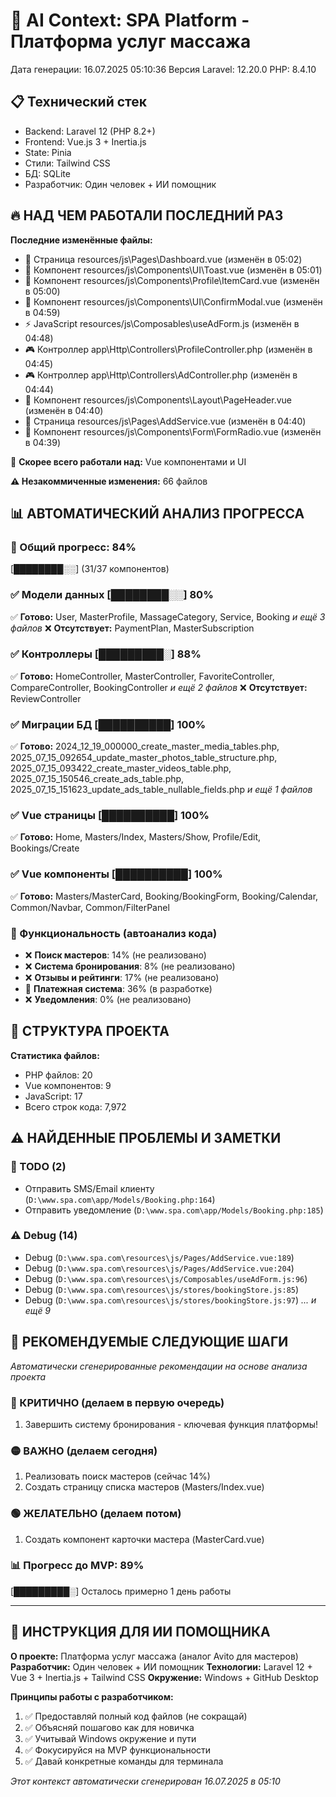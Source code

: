 # 🤖 AI Context: SPA Platform - Платформа услуг массажа
Дата генерации: 16.07.2025 05:10:36
Версия Laravel: 12.20.0
PHP: 8.4.10

## 📋 Технический стек
- Backend: Laravel 12 (PHP 8.2+)
- Frontend: Vue.js 3 + Inertia.js
- State: Pinia
- Стили: Tailwind CSS
- БД: SQLite
- Разработчик: Один человек + ИИ помощник

## 🔥 НАД ЧЕМ РАБОТАЛИ ПОСЛЕДНИЙ РАЗ
**Последние изменённые файлы:**
- 📄 Страница resources/js\Pages\Dashboard.vue (изменён в 05:02)
- 🧩 Компонент resources/js\Components\UI\Toast.vue (изменён в 05:01)
- 🧩 Компонент resources/js\Components\Profile\ItemCard.vue (изменён в 05:00)
- 🧩 Компонент resources/js\Components\UI\ConfirmModal.vue (изменён в 04:59)
- ⚡ JavaScript resources/js\Composables\useAdForm.js (изменён в 04:48)
- 🎮 Контроллер app\Http\Controllers\ProfileController.php (изменён в 04:45)
- 🎮 Контроллер app\Http\Controllers\AdController.php (изменён в 04:44)
- 🧩 Компонент resources/js\Components\Layout\PageHeader.vue (изменён в 04:40)
- 📄 Страница resources/js\Pages\AddService.vue (изменён в 04:40)
- 🧩 Компонент resources/js\Components\Form\FormRadio.vue (изменён в 04:39)

🎯 **Скорее всего работали над:** Vue компонентами и UI

**⚠️ Незакоммиченные изменения:** 66 файлов

## 📊 АВТОМАТИЧЕСКИЙ АНАЛИЗ ПРОГРЕССА
### 🎯 Общий прогресс: 84%
[████████░░] (31/37 компонентов)

### ✅ Модели данных [████████░░] 80%
✅ **Готово:** User, MasterProfile, MassageCategory, Service, Booking
   _и ещё 3 файлов_
❌ **Отсутствует:** PaymentPlan, MasterSubscription

### ✅ Контроллеры [█████████░] 88%
✅ **Готово:** HomeController, MasterController, FavoriteController, CompareController, BookingController
   _и ещё 2 файлов_
❌ **Отсутствует:** ReviewController

### ✅ Миграции БД [██████████] 100%
✅ **Готово:** 2024_12_19_000000_create_master_media_tables.php, 2025_07_15_092654_update_master_photos_table_structure.php, 2025_07_15_093422_create_master_videos_table.php, 2025_07_15_150546_create_ads_table.php, 2025_07_15_151623_update_ads_table_nullable_fields.php
   _и ещё 1 файлов_

### ✅ Vue страницы [██████████] 100%
✅ **Готово:** Home, Masters/Index, Masters/Show, Profile/Edit, Bookings/Create

### ✅ Vue компоненты [██████████] 100%
✅ **Готово:** Masters/MasterCard, Booking/BookingForm, Booking/Calendar, Common/Navbar, Common/FilterPanel

### 🔧 Функциональность (автоанализ кода)
- ❌ **Поиск мастеров**: 14% (не реализовано)
- ❌ **Система бронирования**: 8% (не реализовано)
- ❌ **Отзывы и рейтинги**: 17% (не реализовано)
- 🔄 **Платежная система**: 36% (в разработке)
- ❌ **Уведомления**: 0% (не реализовано)

## 📁 СТРУКТУРА ПРОЕКТА
**Статистика файлов:**
- PHP файлов: 20
- Vue компонентов: 9
- JavaScript: 17
- Всего строк кода: 7,972


## ⚠️ НАЙДЕННЫЕ ПРОБЛЕМЫ И ЗАМЕТКИ
### 📝 TODO (2)
- Отправить SMS/Email клиенту (`D:\www.spa.com\app/Models/Booking.php:164`)
- Отправить уведомление (`D:\www.spa.com\app/Models/Booking.php:185`)

### ⚠️ Debug (14)
- Debug (`D:\www.spa.com\resources\js/Pages/AddService.vue:189`)
- Debug (`D:\www.spa.com\resources\js/Pages/AddService.vue:204`)
- Debug (`D:\www.spa.com\resources\js/Composables/useAdForm.js:96`)
- Debug (`D:\www.spa.com\resources\js/stores/bookingStore.js:85`)
- Debug (`D:\www.spa.com\resources\js/stores/bookingStore.js:97`)
_... и ещё 9_


## 🚀 РЕКОМЕНДУЕМЫЕ СЛЕДУЮЩИЕ ШАГИ

*Автоматически сгенерированные рекомендации на основе анализа проекта*

### 🔴 КРИТИЧНО (делаем в первую очередь)
1. Завершить систему бронирования - ключевая функция платформы!

### 🟡 ВАЖНО (делаем сегодня)
1. Реализовать поиск мастеров (сейчас 14%)
2. Создать страницу списка мастеров (Masters/Index.vue)

### 🟢 ЖЕЛАТЕЛЬНО (делаем потом)
1. Создать компонент карточки мастера (MasterCard.vue)

### 📊 Прогресс до MVP: 89%
[█████████░] Осталось примерно 1 день работы

---

## 📌 ИНСТРУКЦИЯ ДЛЯ ИИ ПОМОЩНИКА

**О проекте:** Платформа услуг массажа (аналог Avito для мастеров)
**Разработчик:** Один человек + ИИ помощник
**Технологии:** Laravel 12 + Vue 3 + Inertia.js + Tailwind CSS
**Окружение:** Windows + GitHub Desktop

**Принципы работы с разработчиком:**
1. ✅ Предоставляй полный код файлов (не сокращай)
2. ✅ Объясняй пошагово как для новичка
3. ✅ Учитывай Windows окружение и пути
4. ✅ Фокусируйся на MVP функциональности
5. ✅ Давай конкретные команды для терминала

*Этот контекст автоматически сгенерирован 16.07.2025 в 05:10*
